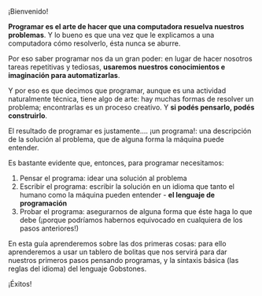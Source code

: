 ¡Bienvenido!

**Programar es el arte de hacer que una computadora resuelva nuestros problemas**. Y lo bueno es que una vez que le explicamos a una computadora cómo resolverlo, ésta nunca se aburre.

Por eso saber programar nos da un gran poder: en lugar de hacer nosotros tareas repetitivas y tediosas, **usaremos nuestros conocimientos e imaginación  para automatizarlas**.

Y por eso es que decimos que programar, aunque es una actividad naturalmente técnica, tiene algo de arte: hay muchas formas de resolver un problema; encontrarlas es un proceso creativo. Y **si podés pensarlo, podés construirlo**.

El resultado de programar es justamente.... ¡un programa!: una descripción de la solución al problema, que de alguna forma la máquina puede entender.

Es bastante evidente que, entonces, para programar necesitamos:

1. Pensar el programa: idear una solución al problema
1. Escribir el programa: escribir la solución en un idioma que tanto el humano como la máquina pueden entender - **el lenguaje de programación**
1. Probar el programa: asegurarnos de alguna forma que éste haga lo que debe (¡porque podríamos habernos equivocado en cualquiera de los pasos anteriores!)

En esta guía aprenderemos sobre las dos primeras cosas: para ello aprenderemos a usar un tablero de bolitas que nos servirá para dar nuestros primeros pasos pensando programas, y la sintaxis básica (las reglas del idioma) del lenguaje Gobstones.


¡Éxitos!